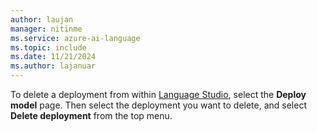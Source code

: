 ```yaml
---
author: laujan
manager: nitinme
ms.service: azure-ai-language
ms.topic: include
ms.date: 11/21/2024
ms.author: lajanuar
---
```


To delete a deployment from within [Language Studio](https://aka.ms/laguageStudio), select the **Deploy model** page. Then select the deployment you want to delete, and select **Delete deployment** from the top menu. 
